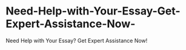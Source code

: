 # Need-Help-with-Your-Essay-Get-Expert-Assistance-Now-
Need Help with Your Essay? Get Expert Assistance Now!
